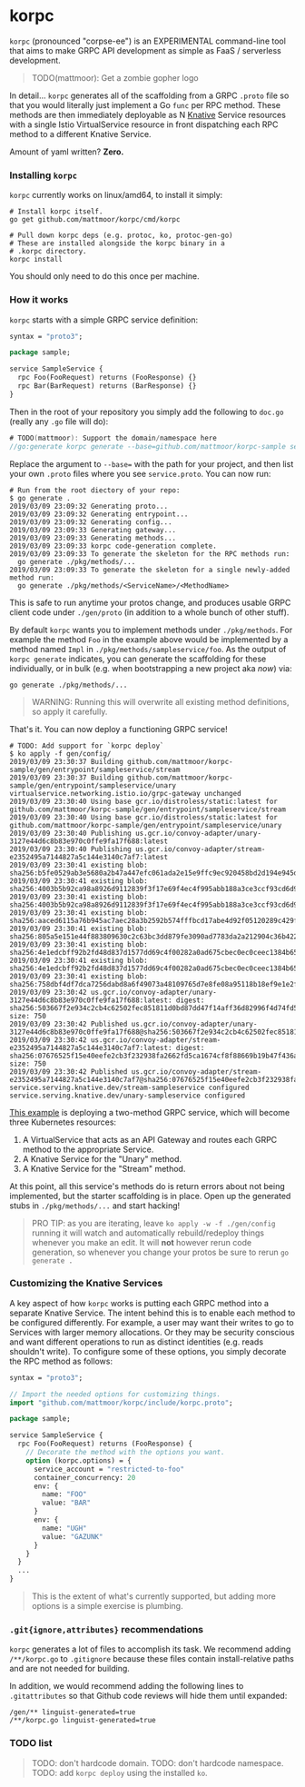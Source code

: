 # korpc

`korpc` (pronounced "corpse-ee") is an EXPERIMENTAL command-line tool that
aims to make GRPC API development as simple as FaaS / serverless development.

> TODO(mattmoor): Get a zombie gopher logo

In detail... `korpc` generates all of the scaffolding from a GRPC `.proto`
file so that you would literally just implement a Go `func` per RPC method.
These methods are then immediately deployable as N
[Knative](https://github.com/knative/serving) Service resources with a
single Istio VirtualService resource in front dispatching each RPC method to
a different Knative Service.

Amount of yaml written?  **Zero.**

### Installing `korpc`

`korpc` currently works on linux/amd64, to install it simply:

```shell
# Install korpc itself.
go get github.com/mattmoor/korpc/cmd/korpc

# Pull down korpc deps (e.g. protoc, ko, protoc-gen-go)
# These are installed alongside the korpc binary in a
# .korpc directory.
korpc install
```

You should only need to do this once per machine.

### How it works

`korpc` starts with a simple GRPC service definition:

```proto
syntax = "proto3";

package sample;

service SampleService {
  rpc Foo(FooRequest) returns (FooResponse) {}
  rpc Bar(BarRequest) returns (BarResponse) {}
}
```

Then in the root of your repository you simply add the following
to `doc.go` (really any `.go` file will do):

```go
# TODO(mattmoor): Support the domain/namespace here
//go:generate korpc generate --base=github.com/mattmoor/korpc-sample service.proto
```

Replace the argument to `--base=` with the path for your project, and then list your
own `.proto` files where you see `service.proto`.  You can now run:

```shell
# Run from the root diectory of your repo:
$ go generate .
2019/03/09 23:09:32 Generating proto...
2019/03/09 23:09:32 Generating entrypoint...
2019/03/09 23:09:32 Generating config...
2019/03/09 23:09:33 Generating gateway...
2019/03/09 23:09:33 Generating methods...
2019/03/09 23:09:33 korpc code-generation complete.
2019/03/09 23:09:33 To generate the skeleton for the RPC methods run:
  go generate ./pkg/methods/...
2019/03/09 23:09:33 To generate the skeleton for a single newly-added method run:
  go generate ./pkg/methods/<ServiceName>/<MethodName>
```

This is safe to run anytime your protos change, and produces usable GRPC client
code under `./gen/proto` (in addition to a whole bunch of other stuff).

By default `korpc` wants you to implement methods under `./pkg/methods`. For
example the method `Foo` in the example above would be implemented by a method
named `Impl` in `./pkg/methods/sampleservice/foo`. As the output of
`korpc generate` indicates, you can generate the scaffolding for these
individually, or in bulk (e.g. when bootstrapping a new project aka _now_) via:

```shell
go generate ./pkg/methods/...
```

> WARNING: Running this will overwrite all existing method definitions, so
> apply it carefully.

That's it.  You can now deploy a functioning GRPC service!

```shell
# TODO: Add support for `korpc deploy`
$ ko apply -f gen/config/
2019/03/09 23:30:37 Building github.com/mattmoor/korpc-sample/gen/entrypoint/sampleservice/stream
2019/03/09 23:30:37 Building github.com/mattmoor/korpc-sample/gen/entrypoint/sampleservice/unary
virtualservice.networking.istio.io/grpc-gateway unchanged
2019/03/09 23:30:40 Using base gcr.io/distroless/static:latest for github.com/mattmoor/korpc-sample/gen/entrypoint/sampleservice/stream
2019/03/09 23:30:40 Using base gcr.io/distroless/static:latest for github.com/mattmoor/korpc-sample/gen/entrypoint/sampleservice/unary
2019/03/09 23:30:40 Publishing us.gcr.io/convoy-adapter/unary-3127e44d6c8b83e970c0ffe9fa17f688:latest
2019/03/09 23:30:40 Publishing us.gcr.io/convoy-adapter/stream-e2352495a7144827a5c144e3140c7af7:latest
2019/03/09 23:30:41 existing blob: sha256:b5fe0529ab3e5680a2b47a447efc061ada2e15e9ffc9ec920458bd2d194e945d
2019/03/09 23:30:41 existing blob: sha256:4003b5b92ca98a8926d9112839f3f17e69f4ec4f995abb188a3ce3ccf93cd6d9
2019/03/09 23:30:41 existing blob: sha256:4003b5b92ca98a8926d9112839f3f17e69f4ec4f995abb188a3ce3ccf93cd6d9
2019/03/09 23:30:41 existing blob: sha256:aaced6115a76b945ac7aec28a3b2592b574fffbcd17abe4d92f05120289c429f
2019/03/09 23:30:41 existing blob: sha256:805a5e151e44f883809630c2c63bc3dd879fe3090ad7783da2a212904c36b422
2019/03/09 23:30:41 existing blob: sha256:4e1edcbff92b2fd48d837d1577dd69c4f00282a0ad675cbec0ec0ceec1384b65
2019/03/09 23:30:41 existing blob: sha256:4e1edcbff92b2fd48d837d1577dd69c4f00282a0ad675cbec0ec0ceec1384b65
2019/03/09 23:30:41 existing blob: sha256:758dbf4df7dca7256dabd8a6f49073a48109765d7e8fe08a95118b18ef9e1e2f
2019/03/09 23:30:42 us.gcr.io/convoy-adapter/unary-3127e44d6c8b83e970c0ffe9fa17f688:latest: digest: sha256:503667f2e934c2cb4c62502fec851811d0bd87dd47f14aff36d82996f4d74fd5 size: 750
2019/03/09 23:30:42 Published us.gcr.io/convoy-adapter/unary-3127e44d6c8b83e970c0ffe9fa17f688@sha256:503667f2e934c2cb4c62502fec851811d0bd87dd47f14aff36d82996f4d74fd5
2019/03/09 23:30:42 us.gcr.io/convoy-adapter/stream-e2352495a7144827a5c144e3140c7af7:latest: digest: sha256:07676525f15e40eefe2cb3f232938fa2662fd5ca1674cf8f88669b19b47f436a size: 750
2019/03/09 23:30:42 Published us.gcr.io/convoy-adapter/stream-e2352495a7144827a5c144e3140c7af7@sha256:07676525f15e40eefe2cb3f232938fa2662fd5ca1674cf8f88669b19b47f436a
service.serving.knative.dev/stream-sampleservice configured
service.serving.knative.dev/unary-sampleservice configured
```

[This example](https://github.com/mattmoor/korpc-sample) is deploying a
two-method GRPC service, which will become three Kubernetes resources:
1. A VirtualService that acts as an API Gateway and routes each GRPC method
  to the appropriate Service.
1. A Knative Service for the "Unary" method.
1. A Knative Service for the "Stream" method.

At this point, all this service's methods do is return errors about not
being implemented, but the starter scaffolding is in place. Open up the
generated stubs in `./pkg/methods/...` and start hacking!

> PRO TIP: as you are iterating, leave `ko apply -w -f ./gen/config` running
> it will watch and automatically rebuild/redeploy things whenever you make an
> edit. It will **not** however rerun code generation, so whenever you change
> your protos be sure to rerun `go generate .`


### Customizing the Knative Services

A key aspect of how `korpc` works is putting each GRPC method into a separate
Knative Service. The intent behind this is to enable each method to be
configured differently.  For example, a user may want their writes to go to
Services with larger memory allocations. Or they may be security conscious
and want different operations to run as distinct identities (e.g. reads
shouldn't write). To configure some of these options, you simply decorate
the RPC method as follows:

```proto
syntax = "proto3";

// Import the needed options for customizing things.
import "github.com/mattmoor/korpc/include/korpc.proto";

package sample;

service SampleService {
  rpc Foo(FooRequest) returns (FooResponse) {
    // Decorate the method with the options you want.
    option (korpc.options) = {
      service_account = "restricted-to-foo"
      container_concurrency: 20
      env: {
        name: "FOO"
        value: "BAR"
      }
      env: {
        name: "UGH"
        value: "GAZUNK"
      }
    }
  }
  ...
}

```

> This is the extent of what's currently supported, but adding more
> options is a simple exercise is plumbing.


### `.git{ignore,attributes}` recommendations

`korpc` generates a lot of files to accomplish its task. We recommend adding
`/**/korpc.go` to `.gitignore` because these files contain install-relative paths
and are not needed for building.

In addition, we would recommend adding the following lines to `.gitattributes`
so that Github code reviews will hide them until expanded:

```
/gen/** linguist-generated=true
/**/korpc.go linguist-generated=true
```


### TODO list
> TODO: don't hardcode domain.
> TODO: don't hardcode namespace.
> TODO: add `korpc deploy` using the installed `ko`.
